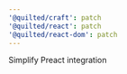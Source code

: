 ```yaml
---
'@quilted/craft': patch
'@quilted/react': patch
'@quilted/react-dom': patch
---
```


Simplify Preact integration
